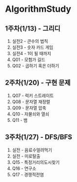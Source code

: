 # AlgorithmStudy
## 1주차(1/13) - 그리디
1. 실전2 - 큰수의 법칙
2. 실전3 - 숫자 카드 게임
3. 실전4 - 1이 될 때까지
4. Q01 - 모험가 길드
5. Q02 - 곱하기 혹은 더하기

## 2주차(1/20) - 구현 문제
1. Q07 - 럭키 스트레이트
2. Q08 - 문자열 재정렬
3. Q09 - 문자열 압축
4. Q10 - 자물쇠와 열쇠
5. Q11 - 뱀

## 3주차(1/27) - DFS/BFS
1. 실전 - 음료수얼려먹기
2. 실전 - 미로탈출
3. Q15 - 특정거리의도시찾기
4. Q16 - 연구소
5. Q17 - 경쟁적전염

